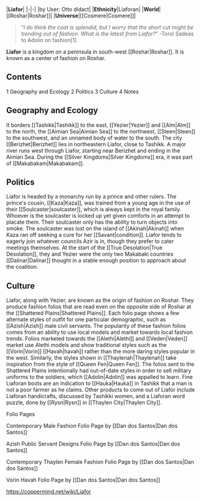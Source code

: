 |**Liafor**|
|-|-|
|by User: Otto didact|
|**Ethnicity**|Liaforan|
|**World**|[[Roshar\|Roshar]]|
|**Universe**|[[Cosmere\|Cosmere]]|

>“*I do think the coat is splendid, but I worry that the short cut might be trending out of fashion. What is the latest from Liafor?*”
\-Torol Sadeas to Adolin on fashion[1]


**Liafor** is a kingdom on a peninsula in south-west [[Roshar\|Roshar]]. It is known as a center of fashion on Roshar.

## Contents

1 Geography and Ecology
2 Politics
3 Culture
4 Notes


## Geography and Ecology
It borders [[Tashikk\|Tashikk]] to the east, [[Yezier\|Yezier]] and [[Alm\|Alm]] to the north, the [[Aimian Sea\|Aimian Sea]] to the northwest, [[Steen\|Steen]] to the southwest, and an unnamed body of water to the south. The city [[Berizhet\|Berizhet]] lies in northeastern Liafor, close to Tashikk. A major river runs west through Liafor, starting near Berizhet and ending in the Aimian Sea. During the [[Silver Kingdoms\|Silver Kingdoms]] era, it was part of [[Makabakam\|Makabakam]].

## Politics
Liafor is headed by a monarchy run by a prince and other rulers. The prince's cousin, [[Kaza\|Kaza]], was trained from a young age in the use of their [[Soulcaster\|soulcaster]], which is always kept in the royal family. Whoever is the soulcaster is locked up yet given comforts in an attempt to placate them. Their soulcaster only has the ability to turn objects into smoke. The soulcaster was lost on the island of [[Akinah\|Akinah]] when Kaza ran off seeking a cure for her [[Savant\|condition]]. Liafor tends to eagerly join whatever councils Azir is in, though they prefer to cater meetings themselves. At the start of the [[True Desolation\|True Desolation]], they and Yezier were the only two Makabaki countries [[Dalinar\|Dalinar]] thought in a stable enough position to approach about the coalition.

## Culture
Liafor, along with Yezier, are known as the origin of fashion on Roshar. They produce fashion folios that are read even on the opposite side of Roshar at the [[Shattered Plains\|Shattered Plains]]. Each folio page shows a few alternate styles of outfit for one particular demographic, such as [[Azish\|Azish]] male civil servants. The popularity of these fashion folios comes from an ability to use local models and market towards local fashion trends. Folios marketed towards the [[Alethi\|Alethi]] and [[Veden\|Veden]] market use Alethi models and show traditional styles such as the [[Vorin\|Vorin]] [[Havah\|havah]] rather than the more daring styles popular in the west. Similarly, the styles shown in [[Thaylenah\|Thaylenah]] take inspiration from the style of [[Queen Fen\|Queen Fen]]. The folios sent to the Shattered Plains intentionally had out-of-date styles in order to sell military uniforms to the soldiers, which [[Adolin\|Adolin]] was appalled to learn.
Fine Liaforan boots are an indication to [[Hauka\|Hauka]] in Tashikk that a man is not a poor farmer as he claims. Other products to come out of Liafor include Liaforan handicrafts, discussed by Tashikki women, and a Liaforan word puzzle, done by [[Rysn\|Rysn]] in [[Thaylen City\|Thaylen City]].


Folio Pages



Contemporary Male Fashion Folio Page by [[Dan dos Santos\|Dan dos Santos]]






Azish Public Servant Designs Folio Page by [[Dan dos Santos\|Dan dos Santos]]






Contemporary Thaylen Female Fashion Folio Page by [[Dan dos Santos\|Dan dos Santos]]






Vorin Havah Folio Page by [[Dan dos Santos\|Dan dos Santos]]






https://coppermind.net/wiki/Liafor